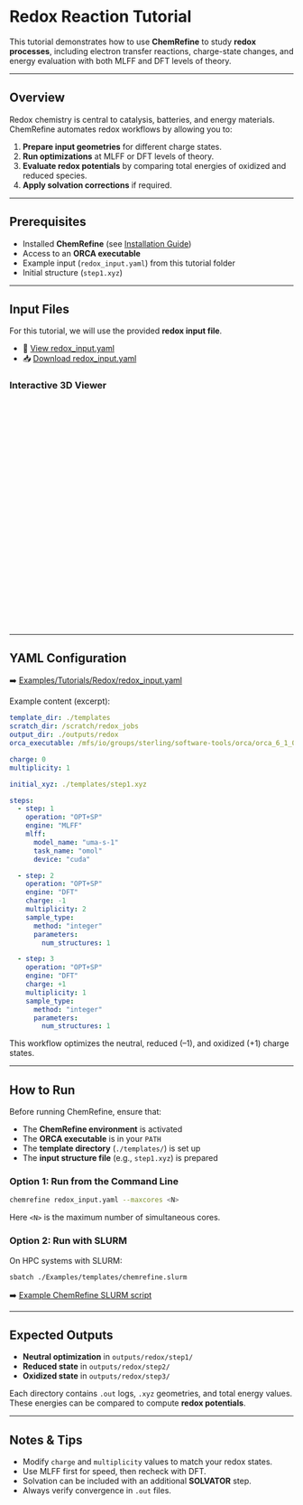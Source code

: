 # Redox Reaction Tutorial

This tutorial demonstrates how to use **ChemRefine** to study **redox processes**, including electron transfer reactions, charge-state changes, and energy evaluation with both MLFF and DFT levels of theory.

---

## Overview

Redox chemistry is central to catalysis, batteries, and energy materials.  
ChemRefine automates redox workflows by allowing you to:

1. **Prepare input geometries** for different charge states.  
2. **Run optimizations** at MLFF or DFT levels of theory.  
3. **Evaluate redox potentials** by comparing total energies of oxidized and reduced species.  
4. **Apply solvation corrections** if required.  

---

## Prerequisites

- Installed **ChemRefine** (see [Installation Guide](../install.md))  
- Access to an **ORCA executable**  
- Example input (`redox_input.yaml`) from this tutorial folder  
- Initial structure (`step1.xyz`)  

---

## Input Files

For this tutorial, we will use the provided **redox input file**.

- 📄 [View redox_input.yaml](https://github.com/sterling-group/ChemRefine/blob/mkdocs/Examples/Tutorials/Redox/redox_input.yaml)  
- 📥 [Download redox_input.yaml](https://raw.githubusercontent.com/sterling-group/ChemRefine/mkdocs/Examples/Tutorials/Redox/redox_input.yaml)  

### Interactive 3D Viewer

<div id="viewer" style="width: 100%; height: 400px; position: relative;"></div>

<script src="https://3Dmol.org/build/3Dmol-min.js"></script>
<script>
  let viewer = $3Dmol.createViewer("viewer", { backgroundColor: "white" });

  fetch("https://raw.githubusercontent.com/sterling-group/ChemRefine/mkdocs/Examples/Tutorials/Redox/step1.xyz")
    .then(r => r.text())
    .then(data => {
      viewer.addModel(data, "xyz");   // force XYZ format
      viewer.setStyle({}, {stick:{radius:0.15}, sphere:{scale:0.25}});
      viewer.zoomTo();
      viewer.render();
    })
    .catch(err => console.error("Could not load XYZ:", err));
</script>

---

## YAML Configuration

➡️ [Examples/Tutorials/Redox/redox_input.yaml](https://raw.githubusercontent.com/sterling-group/ChemRefine/mkdocs/Examples/Tutorials/Redox/redox_input.yaml)

Example content (excerpt):

```yaml
template_dir: ./templates
scratch_dir: /scratch/redox_jobs
output_dir: ./outputs/redox
orca_executable: /mfs/io/groups/sterling/software-tools/orca/orca_6_1_0_avx2/orca

charge: 0
multiplicity: 1

initial_xyz: ./templates/step1.xyz

steps:
  - step: 1
    operation: "OPT+SP"
    engine: "MLFF"
    mlff:
      model_name: "uma-s-1"
      task_name: "omol"
      device: "cuda"

  - step: 2
    operation: "OPT+SP"
    engine: "DFT"
    charge: -1
    multiplicity: 2
    sample_type:
      method: "integer"
      parameters:
        num_structures: 1

  - step: 3
    operation: "OPT+SP"
    engine: "DFT"
    charge: +1
    multiplicity: 1
    sample_type:
      method: "integer"
      parameters:
        num_structures: 1
```

This workflow optimizes the neutral, reduced (–1), and oxidized (+1) charge states.

---

## How to Run

Before running ChemRefine, ensure that:

- The **ChemRefine environment** is activated  
- The **ORCA executable** is in your `PATH`  
- The **template directory** (`./templates/`) is set up  
- The **input structure file** (e.g., `step1.xyz`) is prepared  

### Option 1: Run from the Command Line

```bash
chemrefine redox_input.yaml --maxcores <N>
```

Here `<N>` is the maximum number of simultaneous cores.  

### Option 2: Run with SLURM

On HPC systems with SLURM:

```bash
sbatch ./Examples/templates/chemrefine.slurm
```

➡️ [Example ChemRefine SLURM script](https://raw.githubusercontent.com/sterling-group/ChemRefine/mkdocs/Examples/Templates/chemrefine.slurm)

---

## Expected Outputs

- **Neutral optimization** in `outputs/redox/step1/`  
- **Reduced state** in `outputs/redox/step2/`  
- **Oxidized state** in `outputs/redox/step3/`  

Each directory contains `.out` logs, `.xyz` geometries, and total energy values.  
These energies can be compared to compute **redox potentials**.  

---

## Notes & Tips

- Modify `charge` and `multiplicity` values to match your redox states.  
- Use MLFF first for speed, then recheck with DFT.  
- Solvation can be included with an additional **SOLVATOR** step.  
- Always verify convergence in `.out` files.  
